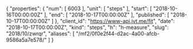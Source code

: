 {
  "properties": {
    "num": [
      6003
    ],
    "unit": [
      "steps"
    ],
    "start": [
      "2018-10-16T00:00:00Z"
    ],
    "end": [
      "2018-10-17T00:00:00Z"
    ],
    "published": [
      "2018-10-17T00:00:00Z"
    ]
  },
  "client_id": "https://www-api.jvt.me/fit",
  "date": "2018-10-17T00:00:00Z",
  "kind": "steps",
  "h": "h-measure",
  "slug": "2018/10/zwrqr",
  "aliases": [
    "/mf2/0f0e2f44-d2ac-4a00-afcb-9586a5a7e578/"
  ]
}
